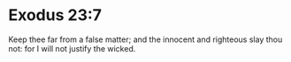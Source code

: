 # Exodus 23:7

Keep thee far from a false matter; and the innocent and righteous slay thou not: for I will not justify the wicked.